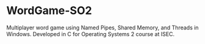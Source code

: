 # WordGame-SO2
Multiplayer word game using Named Pipes, Shared Memory, and Threads in Windows. Developed in C for Operating Systems 2 course at ISEC.
